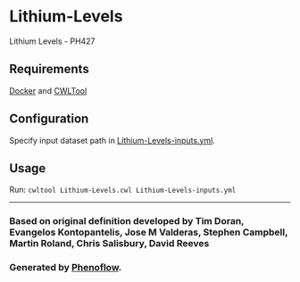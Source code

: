 # Lithium-Levels

Lithium Levels - PH427

## Requirements

[Docker](https://docs.docker.com/install/) and [CWLTool](https://github.com/common-workflow-language/cwltool#install)

## Configuration

Specify input dataset path in [Lithium-Levels-inputs.yml](Lithium-Levels-inputs.yml).

## Usage

Run: `cwltool Lithium-Levels.cwl Lithium-Levels-inputs.yml`

***

### Based on original definition developed by Tim Doran, Evangelos Kontopantelis, Jose M Valderas, Stephen Campbell, Martin Roland, Chris Salisbury, David Reeves
### Generated by [Phenoflow](https://kclhi.org/phenoflow).
